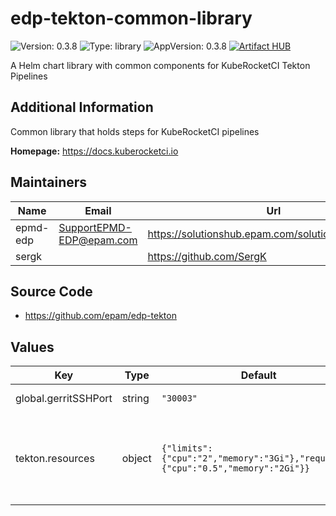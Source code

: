 # edp-tekton-common-library

![Version: 0.3.8](https://img.shields.io/badge/Version-0.3.8-informational?style=flat-square) ![Type: library](https://img.shields.io/badge/Type-library-informational?style=flat-square) ![AppVersion: 0.3.8](https://img.shields.io/badge/AppVersion-0.3.8-informational?style=flat-square)
[![Artifact HUB](https://img.shields.io/endpoint?url=https://artifacthub.io/badge/repository/epmdedp)](https://artifacthub.io/packages/search?repo=epmdedp)

A Helm chart library with common components for KubeRocketCI Tekton Pipelines

## Additional Information

Common library that holds steps for KubeRocketCI pipelines

**Homepage:** <https://docs.kuberocketci.io>

## Maintainers

| Name | Email | Url |
| ---- | ------ | --- |
| epmd-edp | <SupportEPMD-EDP@epam.com> | <https://solutionshub.epam.com/solution/kuberocketci> |
| sergk |  | <https://github.com/SergK> |

## Source Code

* <https://github.com/epam/edp-tekton>

## Values

| Key | Type | Default | Description |
|-----|------|---------|-------------|
| global.gerritSSHPort | string | `"30003"` | Gerrit SSH node port |
| tekton.resources | object | `{"limits":{"cpu":"2","memory":"3Gi"},"requests":{"cpu":"0.5","memory":"2Gi"}}` | The resource limits and requests for the Tekton Tasks |

